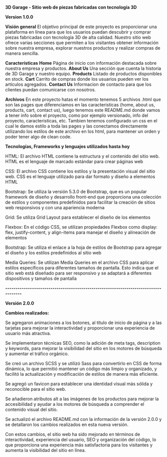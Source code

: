 **3D Garage - Sitio web de piezas fabricadas con tecnología 3D**

**Version 1.0.0**

**Visión general**
El objetivo principal de este proyecto es proporcionar una plataforma en línea para que los usuarios puedan descubrir y comprar piezas fabricadas con tecnología 3D de alta calidad. Nuestro sitio web ofrece varias secciones que permiten a los visitantes obtener información sobre nuestra empresa, explorar nuestros productos y realizar compras de manera sencilla.

**Características**
**Home** Página de inicio con información destacada sobre nuestra empresa y productos.
**About Us** Una sección que cuenta la historia de 3D Garage y nuestro equipo.
**Products** Listado de productos disponibles en stock.
**Cart** Carrito de compras donde los usuarios pueden ver los artículos agregados.
**Contact Us** Informacion de contacto para que los clientes puedan comunicarse con nosotros.

**Archivos**
En este proyecto hatas el momento tenemos 5 archivos .html que son las pages que diferenciamos en las caracteristicas (home, about us, products, cart, contact us), luego tenemos este README.md donde vamos a tener info sobre el proyecto, como por ejemplo versionado, info del proyecto, caracteristicas, etc. Tambien tenemos configurado un css en el cual le damos estilo a toda las pages y las conectamos directamente utilizando los estilos de este archivo en los html, para mantener un orden y poder tener algo de clean code.

**Tecnologías, Frameworks y lenguajes utilizados hasta hoy**

HTML: El archivo HTML contiene la estructura y el contenido del sitio web. HTML es el lenguaje de marcado estándar para crear páginas web

CSS: El archivo CSS contiene los estilos y la presentación visual del sitio web. CSS es el lenguaje utilizado para dar formato y diseño a elementos HTML

Bootstrap: Se utiliza la versión 5.3.0 de Bootstrap, que es un popular framework de diseño y desarrollo front-end que proporciona una colección de estilos y componentes predefinidos para facilitar la creación de sitios web responsivos y con una apariencia moderna

Grid: Se utiliza Grid Layout para establecer el diseño de los elementos

Flexbox: En el código CSS, se utilizan propiedades Flexbox como display: flex, justify-content, y align-items para manejar el diseño y alineación de elementos

Bootstrap: Se utiliza el enlace a la hoja de estilos de Bootstrap para agregar el diseño y los estilos predefinidos al sitio web

Media Queries: Se utilizan Media Queries en el archivo CSS para aplicar estilos específicos para diferentes tamaños de pantalla. Esto indica que el sitio web está diseñado para ser responsivo y se adaptará a diferentes dispositivos y tamaños de pantalla

**------------------------------------------------------------------------------------**

**Versión 2.0.0**

**Cambios realizados:**

Se agregaron animaciones a los botones, al título de inicio de página y a las tarjetas para mejorar la interactividad y proporcionar una experiencia de usuario más atractiva.

Se implementaron técnicas SEO, como la adición de meta tags, description y keywords, para mejorar la visibilidad del sitio en los motores de búsqueda y aumentar el tráfico orgánico.

Se creó un archivo SCSS y se utilizó Sass para convertirlo en CSS de forma dinámica, lo que permitió mantener un código más limpio y organizado, y facilitó la actualización y modificación de estilos de manera más eficiente.

Se agregó un favicon para establecer una identidad visual más sólida y reconocible para el sitio web.

Se añadieron atributos alt a las imágenes de los productos para mejorar la accesibilidad y ayudar a los motores de búsqueda a comprender el contenido visual del sitio.

Se actualizó el archivo README.md con la información de la versión 2.0.0 y se detallaron los cambios realizados en esta nueva versión.

Con estos cambios, el sitio web ha sido mejorado en términos de interactividad, experiencia del usuario, SEO y organización del código, lo que proporciona una experiencia más satisfactoria para los visitantes y aumenta la visibilidad del sitio en línea.
